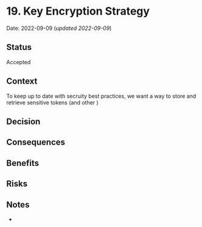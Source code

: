 # 19. Key Encryption Strategy

Date: 2022-09-09 (_updated 2022-09-09_)

## Status

Accepted

## Context

To keep up to date with secruity best practices, we want a way to store and retrieve sensitive tokens (and other ) 
## Decision


## Consequences

**Benefits**
-
**Risks**
-
## Notes
-
